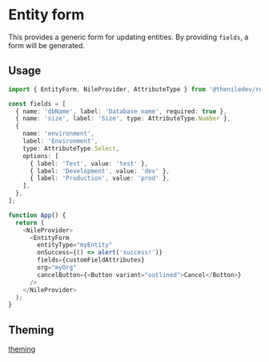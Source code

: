 # Entity form

This provides a generic form for updating entities. By providing `fields`, a form will be generated.

## Usage

```typescript
import { EntityForm, NileProvider, AttributeType } from '@theniledev/react';

const fields = [
  { name: 'dbName', label: 'Database name', required: true },
  { name: 'size', label: 'Size', type: AttributeType.Number },
  {
    name: 'environment',
    label: 'Environment',
    type: AttributeType.Select,
    options: [
      { label: 'Test', value: 'test' },
      { label: 'Development', value: 'dev' },
      { label: 'Production', value: 'prod' },
    ],
  },
];

function App() {
  return (
    <NileProvider>
      <EntityForm
        entityType="myEntity"
        onSuccess={() => alert('success!')}
        fields={customFieldAttributes}
        org="myOrg"
        cancelButton={<Button variant="outlined">Cancel</Button>}
      />
    </NileProvider>
  );
}
```

## Theming

[theming](../../../README.md#UI%20customization)
